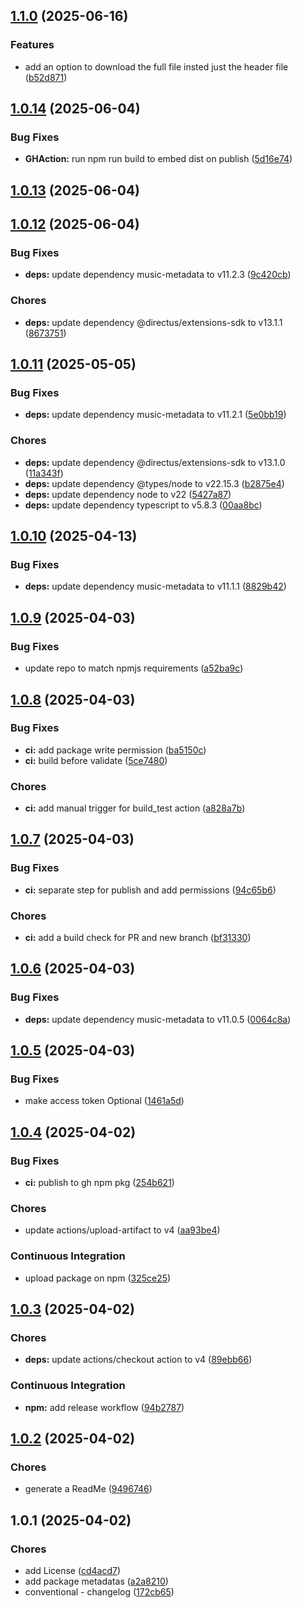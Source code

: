 ## [1.1.0](https://github.com/jee-r/directus-extension-audio-metadata/compare/v1.0.14...v1.1.0) (2025-06-16)

### Features

* add an option to download the full file insted just the header file ([b52d871](https://github.com/jee-r/directus-extension-audio-metadata/commit/b52d87104a3eee355027ac851b359d28b6a1e7e2))
## [1.0.14](https://github.com/jee-r/directus-extension-audio-metadata/compare/v1.0.13...v1.0.14) (2025-06-04)

### Bug Fixes

* **GHAction:** run npm run build to embed dist on publish ([5d16e74](https://github.com/jee-r/directus-extension-audio-metadata/commit/5d16e7495d1e109c873fdc5f6534ab74ee75999e))
## [1.0.13](https://github.com/jee-r/directus-extension-audio-metadata/compare/v1.0.12...v1.0.13) (2025-06-04)
## [1.0.12](https://github.com/jee-r/directus-extension-audio-metadata/compare/v1.0.11...v1.0.12) (2025-06-04)

### Bug Fixes

* **deps:** update dependency music-metadata to v11.2.3 ([9c420cb](https://github.com/jee-r/directus-extension-audio-metadata/commit/9c420cba4fb2e55791659cc3ec6b06ee6fa2da8f))

### Chores

* **deps:** update dependency @directus/extensions-sdk to v13.1.1 ([8673751](https://github.com/jee-r/directus-extension-audio-metadata/commit/8673751739830d1ee266ec8faad279bf70f2e5ce))
## [1.0.11](https://github.com/jee-r/directus-extension-audio-metadata/compare/v1.0.10...v1.0.11) (2025-05-05)

### Bug Fixes

* **deps:** update dependency music-metadata to v11.2.1 ([5e0bb19](https://github.com/jee-r/directus-extension-audio-metadata/commit/5e0bb19adbacff1335e4934e788c6bed5a0afa1b))

### Chores

* **deps:** update dependency @directus/extensions-sdk to v13.1.0 ([11a343f](https://github.com/jee-r/directus-extension-audio-metadata/commit/11a343ff67560440119a793f561275df299a12b8))
* **deps:** update dependency @types/node to v22.15.3 ([b2875e4](https://github.com/jee-r/directus-extension-audio-metadata/commit/b2875e4110148144f40f2a3e56760e3867c84bed))
* **deps:** update dependency node to v22 ([5427a87](https://github.com/jee-r/directus-extension-audio-metadata/commit/5427a879ea9e49f575c85efeb2684d181f8eb199))
* **deps:** update dependency typescript to v5.8.3 ([00aa8bc](https://github.com/jee-r/directus-extension-audio-metadata/commit/00aa8bc1d17ea9cadf6e48a2d3ec435e0fe36f2c))
## [1.0.10](https://github.com/jee-r/directus-extension-audio-metadata/compare/v1.0.9...v1.0.10) (2025-04-13)

### Bug Fixes

* **deps:** update dependency music-metadata to v11.1.1 ([8829b42](https://github.com/jee-r/directus-extension-audio-metadata/commit/8829b42977c1d95458e71e64171c1736a7d18e3f))
## [1.0.9](https://example.com/github.com/jee-r/directus-extension-audio-metadata/compare/v1.0.8...v1.0.9) (2025-04-03)

### Bug Fixes

* update repo to match npmjs requirements ([a52ba9c](https://example.com/github.com/jee-r/directus-extension-audio-metadata/commit/a52ba9c8896ebc74b0b36cbde3ac4e6222af166b))
## [1.0.8](https://example.com/github.com/jee-r/directus-extension-audio-metadata/compare/v1.0.7...v1.0.8) (2025-04-03)

### Bug Fixes

* **ci:** add package write permission ([ba5150c](https://example.com/github.com/jee-r/directus-extension-audio-metadata/commit/ba5150c6edc0139e7d21f8e4f7983d722ffdd51c))
* **ci:** build before validate ([5ce7480](https://example.com/github.com/jee-r/directus-extension-audio-metadata/commit/5ce74808e321fda3e1af1b92e7fbc4f80b15c04b))

### Chores

* **ci:** add manual trigger for build_test action ([a828a7b](https://example.com/github.com/jee-r/directus-extension-audio-metadata/commit/a828a7b23c35c23fadeacaccd6570cd4eccb44e7))
## [1.0.7](https://example.com/github.com/jee-r/directus-extension-audio-metadata/compare/v1.0.6...v1.0.7) (2025-04-03)

### Bug Fixes

* **ci:** separate step for publish and add permissions ([94c65b6](https://example.com/github.com/jee-r/directus-extension-audio-metadata/commit/94c65b65aae0e85af2de285bca9f1a7a83abaecf))

### Chores

* **ci:** add a build check for PR and new branch ([bf31330](https://example.com/github.com/jee-r/directus-extension-audio-metadata/commit/bf3133092612aad7382297b6f752b46cead4d2e2))
## [1.0.6](https://example.com/github.com/jee-r/directus-extension-audio-metadata/compare/v1.0.5...v1.0.6) (2025-04-03)

### Bug Fixes

* **deps:** update dependency music-metadata to v11.0.5 ([0064c8a](https://example.com/github.com/jee-r/directus-extension-audio-metadata/commit/0064c8a290a46656cc59e0e9b384f9c3898b4d3a))
## [1.0.5](https://example.com/github.com/jee-r/directus-extension-audio-metadata/compare/v1.0.4...v1.0.5) (2025-04-03)

### Bug Fixes

* make access token Optional ([1461a5d](https://example.com/github.com/jee-r/directus-extension-audio-metadata/commit/1461a5d4e52bad436ba4bd9c3f9f502d8abeb527))
## [1.0.4](https://example.com/github.com/jee-r/directus-extension-audio-metadata/compare/v1.0.3...v1.0.4) (2025-04-02)

### Bug Fixes

* **ci:** publish to gh npm pkg ([254b621](https://example.com/github.com/jee-r/directus-extension-audio-metadata/commit/254b6213381e72922c06159b17ee7fcbb9468335))

### Chores

* update actions/upload-artifact to v4 ([aa93be4](https://example.com/github.com/jee-r/directus-extension-audio-metadata/commit/aa93be463638d6c5fb82992ed0818e969846aafe))

### Continuous Integration

* upload package on npm ([325ce25](https://example.com/github.com/jee-r/directus-extension-audio-metadata/commit/325ce2512fc0de9cb2e36905d5f5e5d3df8cccc4))
## [1.0.3](https://example.com/github.com/jee-r/directus-extension-audio-metadata/compare/v1.0.2...v1.0.3) (2025-04-02)

### Chores

* **deps:** update actions/checkout action to v4 ([89ebb66](https://example.com/github.com/jee-r/directus-extension-audio-metadata/commit/89ebb66cf5861351291c77d33ab8ea06afc2455a))

### Continuous Integration

* **npm:** add release workflow ([94b2787](https://example.com/github.com/jee-r/directus-extension-audio-metadata/commit/94b2787017ac3c804bf033c3ee7a9e404eff4a73))
## [1.0.2](https://example.com/github.com/jee-r/directus-extension-audio-metadata/compare/v1.0.1...v1.0.2) (2025-04-02)

### Chores

* generate a ReadMe ([9496746](https://example.com/github.com/jee-r/directus-extension-audio-metadata/commit/949674677ace32ec9cd27aaf7cbce3b223e864a6))
## 1.0.1 (2025-04-02)

### Chores

* add License ([cd4acd7](https://example.com/github.com/jee-r/directus-extension-audio-metadata/commit/cd4acd7467c35dce12508dc194a853c72dc3cfb5))
* add package metadatas ([a2a8210](https://example.com/github.com/jee-r/directus-extension-audio-metadata/commit/a2a821068b8ea0f3c3bff9ffa9c0d856b900c8c0))
* conventional - changelog ([172cb65](https://example.com/github.com/jee-r/directus-extension-audio-metadata/commit/172cb654d92bdc3dc1c73d46504ff38ff872c165))
